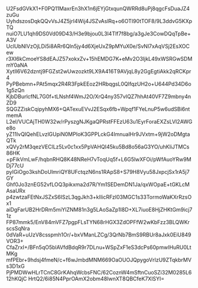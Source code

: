 U2FsdGVkX1+F0PQ11MaxrEn3hX1n6jEYjGtxqunQWRRd8uPj8qgcFsDuaJZ4zuGu
UyhdszosDqkQQvVsJ4Z5jrI4Wij4JSZvAslRq+o6OTI90tTOF8/9L3ddvG5KXpTQ
nuiO7LU1qh9DS0Vd09D43/H3e9bjou0L3l4Tlf7f8bg/a3gJe3CowDQqTpBe+A3V
UclUbNIVzOjLDi5i8ARr6Qln5jy4d6XjeUxZ9pMYuX0e/SvNl7xAqVSj2EsXOCew
r3XI6kCmoeYS8dEAJZ57xokxZv+15hEMDG7K+eMv2O3IjkL49xWSRGwSDMmY0aNA
XytlI6V62dzntj9FGZst2wUwzozkt9LX9A416T9AVjqL8y2GgEgtiAkk2qRCKpr4
PyPBebmn+PAt5mqx2R4R3FpkEEoz2HRbqgsL0QlfqzUH2o+U644Pd34D6o1g5zQn
KjbDBurlcfNL7G0f+tLNshf4WmJ2O/XrQ4ny357vIQZ7hhAt40VF7Z9mbny4nZD9
SQGZZiskCqipyhMX6+QATexuEVvJ2ESqx6fb+Wpqf1FYeLnuP5w6udSBi6ntmemA
L2el/VUCAjTH0W32w/rPyszgNJKgaQPRstFFEzU63u1EyrForaEXZsLVI2AWGe8o
yZ11lvQIQehELvzlGUpiN0MPIoK3GPPLckG4ImnualHr9JVxtm+9jW2oDMgtaQTk
xQVy2rM3qezVEClLz5Lv0c1xx5PpVAHQI45ku5Bd8o56aG3YO/uhKliJTMCs86HK
+pFikVmLwF/hqbnRHQ8K48NReH7vToqUq5f+L6G5lwXFOi/pWfAuoYRw9MDj77cU
pyIGiOgo3kshDoUlmriQY8UFctqzN6ns1RApS8+S79H8Vyu58JxpcjSx1rA5j7GY
Ghf0Jo3znEG52vfLOQ3pikxma2d7R/Ym1SEDemDN1Ja/qxWOpaE+tGKLcMAsaURx
p4zwtzaFEtNxJSZxS6ISzL3qgJkh3+kIIicRFzI03MGC1s33TormoWaKXrRzsOx1
aiDgFarUB2HrDRm5miYlZNM81n3g5LAoSaZp1I8D+XL7iuoE8HjZHKtGm9icj71z
FP87mmk5/EnV84mVFZ7pgpFLsTYN68rHGX3ZdOPFfW2wKbFzz3BLQWKrscsSqNra
0dVaR+uUzV8csspmh1Or/+bxVManLZCg/3QrNb7BmS9RBUr8aJxk0EiU849VOR3+
CfaZrxI+/BFn5qO5blAVfdBdqR9r7DLnu+WSpZxF1eS3dcPs60pmwIHuRU0LtMKg
mfPEbr+9hdsj4fmeN/c+f6wJmbdMNM669OaOUOJQpygoVrIzU9ZTqkbrMVs3D1xG
PjPMDWwHLrTCnC8GrKAhqWcbsFNC/62CoznW4mSftnCuoSZi32M0285L612hKQjC
HrtQ2/6i85N4PprOAmX2obm48IwnXT8QBCfeK7XlSYI=
